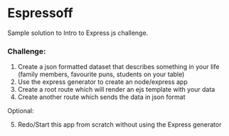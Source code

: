 # Espressoff

Sample solution to Intro to Express js challenge.

### Challenge:

1. Create a json formatted dataset that describes something in your life (family members, favourite puns, students on your table)
2. Use the express generator to create an node/express app
3. Create a root route which will render an ejs template with your data
4. Create another route which sends the data in json format

Optional:

5. Redo/Start this app from scratch without using the Express generator
